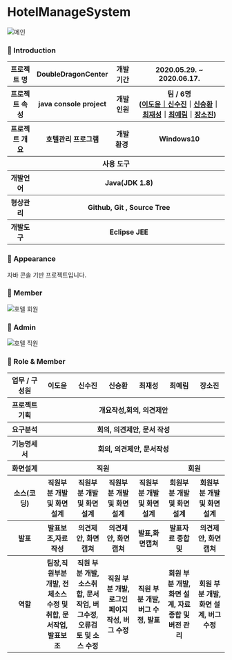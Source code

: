 # HotelManageSystem

![메인](https://user-images.githubusercontent.com/66715897/92355081-828fda80-f11e-11ea-99d1-2f06befb6481.png)

### 👋 Introduction

<table>
    <tbody><tr>
        <th>프로젝트 명 </th>
        <th>DoubleDragonCenter</th>
        <th>개발기간</th>
        <th>2020.05.29. ~ 2020.06.17.</th>
    </tr>
    <tr>
        <th>프로젝트 속성 </th>
        <th> java console project</th>
        <th>개발인원</th>
        <th>팀 / 6명<br>
          (<a href="https://github.com/Doyun-Claire-Lee">이도윤｜</a><a href="https://github.com/ssj5037">신수진</a>｜<a href="https://github.com/sexyseunghwan">신승환</a>｜<a href="https://github.com/a45hvn">최재성</a>｜<a href="https://github.com/Yerim-Choi">최예림</a>｜<a href="https://github.com/Sojin-Jang">장소진</a>)
      </th>
    </tr>
      <tr>
        <th>프로젝트 개요</th>
        <th>호텔관리 프로그램</th>
        <th>개발환경&nbsp;</th>
        <th>Windows10</th>
    </tr>
    <tr>
        <th colspan="5">사용 도구</th>
    </tr>  
    <tr>
        <th>개발언어</th>
        <th colspan="3">Java(JDK 1.8) </th>
    </tr>
    <tr>
        <th>형상관리</th>
        <th colspan="3">Github, Git , Source Tree</th>
    </tr>
    <tr>
        <th>개발도구</th>
        <th colspan="3">Eclipse JEE</th>
    </tr>

</tbody></table>

### 📼 Appearance

 자바 콘솔 기반 프로젝트입니다.
 ### 👋 Member
 ![호텔 회원](https://user-images.githubusercontent.com/66715897/92342456-e05efb00-f0fb-11ea-94fa-ef99fab8c2c7.gif)
 
 ### 👋 Admin
 ![호텔 직원](https://user-images.githubusercontent.com/66715897/92342286-6169c280-f0fb-11ea-89af-381e552efa30.gif)
 
### 📑 Role & Member

<table>
    <tbody><tr>
        <th width="16%">업무 / 구성원</th>
        <th width="14%">이도윤</th><th width="14%">신수진</th><th width="14%">신승환</th><th width="14%">최재성</th><th width="14%">최예림</th><th width="14%">장소진</th>         
    </tr>
    <tr>
        <th>프로젝트 기획</th>
        <th colspan="6">개요작성,회의, 의견제안</th>
    </tr>
    <tr>
        <th>요구분석</th>
        <th colspan="6">회의, 의견제안, 문서 작성</th>
    </tr>
    <tr>
        <th>기능명세서</th>
        <th colspan="6">회의, 의견제안, 문서작성</th>
    </tr>
    <tr>
        <th>화면설계</th>
        <th colspan="4">직원</th>        
        <th colspan="2">회원</th>  
    </tr><tr>
        <th>소스(코딩)</th>
        <th>직원부분 개발 및 화면설계 </th>
        <th>직원부분 개발 및 화면설계 </th>
        <th>직원부분 개발 및 화면설계 </th>
        <th>직원부분 개발 및 화면설계 </th>
        <th>회원부분 개발 및 화면설계 </th>
        <th>회원부분 개발 및 화면설계 </th>
    </tr>
    <tr>
        <th>발표</th>
        <th>발표보조,자료작성</th>
        <th>의견제안, 화면캡쳐</th>
        <th>의견제안, 화면캡쳐</th>
        <th>발표,화면캡쳐</th>
        <th>발표자료 종합 및 </th>
        <th>의견제안, 화면캡쳐</th>
    </tr>
    <tr>
        <th>역할</th>
        <th>팀장,직원부분 개발, 전체소스 수정 및 취합, 문서작업, 발표보조</th>
        <th>직원 부분 개발, 소스취합, 문서작업, 버그수정,오류검토 및 소스 수정</th>
        <th>직원 부분 개발, 로그인 페이지 작성, 버그 수정</th>
        <th>직원 부분 개발, 버그 수정, 발표</th>
        <th>회원 부분 개발, 화면 설계, 자료 종합 및 버전 관리</th>
        <th>회원 부분 개발, 화면 설계, 버그 수정</th>
    </tr>
</tbody></table>
</article>
      </div>
